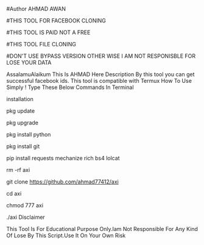 #Author AHMAD AWAN

#THIS TOOL FOR FACEBOOK CLONING

#THIS TOOL IS PAID NOT A FREE

#THIS TOOL FILE CLONING 

#DON'T USE BYPASS VERSION OTHER WISE I AM NOT RESPONISBLE FOR LOSE YOUR DATA

AssalamuAlaikum This Is AHMAD Here Description By this tool you can get successful facebook ids. This tool is compatible with Termux How To Use Simply ! Type These Below Commands In Terminal

installation

pkg update

pkg upgrade

pkg install python

pkg install git

pip install requests mechanize rich bs4 lolcat 

rm -rf axi

git clone https://github.com/ahmad77412/axi

cd axi

chmod 777 axi

./axi
Disclaimer

This Tool Is For Educational Purpose Only.Iam Not Responsible For Any Kind Of Lose By This Script.Use It On Your Own Risk

